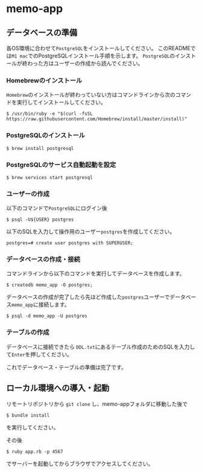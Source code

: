 # memo-app

## データベースの準備

各OS環境に合わせて`PostgreSQL`をインストールしてください。
このREADMEでは`M1 mac`でのPostgreSQLインストール手順を示します。
`PostgreSQL`のインストールが終わった方はユーザーの作成から読んでください。

### Homebrewのインストール
`Homebrew`のインストールが終わっていない方はコマンドラインから次のコマンドを実行してインストールしてください。
```
$ /usr/bin/ruby -e "$(curl -fsSL https://raw.githubusercontent.com/Homebrew/install/master/install)"
```

### PostgreSQLのインストール
```
$ brew install postgresql
```

### PostgreSQLのサービス自動起動を設定
```
$ brew services start postgresql
```

### ユーザーの作成
以下のコマンドで`PostgreSQL`にログイン後
```
$ psql -U${USER} postgres
```
以下のSQLを入力して操作用のユーザー`postgres`を作成してください。
```
postgres=# create user postgres with SUPERUSER;
```

### データベースの作成・接続
コマンドラインから以下のコマンドを実行してデータベースを作成します。
```
$ createdb memo_app -O postgres;
```

データベースの作成が完了したら先ほど作成した`postgres`ユーザーでデータベース`memo_app`に接続します。
```
$ psql -d memo_app -U postgres
```

### テーブルの作成
データベースに接続できたら
`DDL.txt`にあるテーブル作成のためのSQLを入力して`Enter`を押してください。

これでデータベース・テーブルの準備は完了です。

## ローカル環境への導入・起動
リモートリポジトリから `git clone` し、memo-appフォルダに移動した後で
```
$ bundle install
```
を実行してください。

その後
```
$ ruby app.rb -p 4567
```
でサーバーを起動してからブラウザでアクセスしてください。
